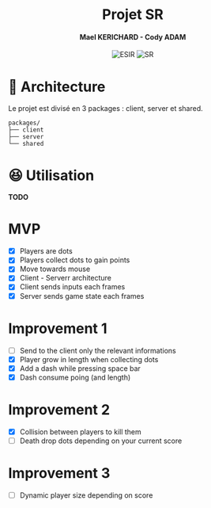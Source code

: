 <h1 align="center">Projet SR</h1>
<h4 align="center">Mael KERICHARD - Cody ADAM</h4>
<p align="center">
   <img src="https://img.shields.io/badge/-ESIR-orange" alt="ESIR">
   <img src="https://img.shields.io/badge/-SR-red" alt="SR">
</p>

# 📁 Architecture

Le projet est divisé en 3 packages : client, server et shared.

```text
packages/
├── client
├── server
└── shared
```

# 😆 Utilisation

**TODO**


# MVP 

- [x] Players are dots
- [x] Players collect dots to gain points
- [x] Move towards mouse
- [x] Client - Serverr architecture
- [x] Client sends inputs each frames
- [x] Server sends game state each frames

# Improvement 1

- [ ] Send to the client only the relevant informations
- [x] Player grow in length when collecting dots
- [x] Add a dash while pressing space bar
- [x] Dash consume poing (and length)

# Improvement 2

- [x] Collision between players to kill them
- [ ] Death drop dots depending on your current score

# Improvement 3

- [ ] Dynamic player size depending on score
